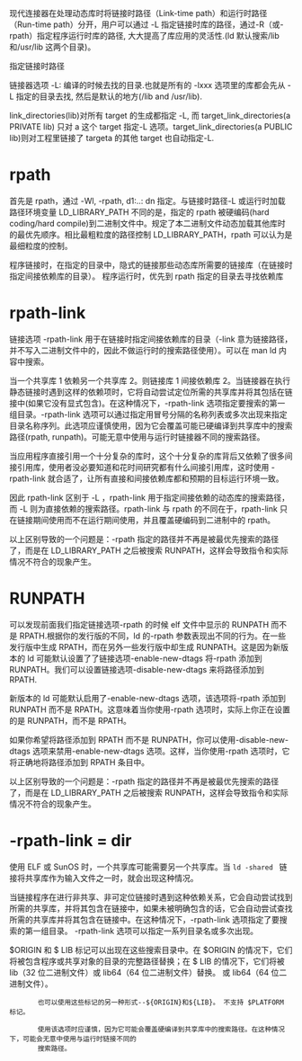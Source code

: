 现代连接器在处理动态库时将链接时路径（Link-time path）和运行时路径（Run-time path）分开，用户可以通过 -L 指定链接时库的路径，通过-R（或-rpath）指定程序运行时库的路径, 大大提高了库应用的灵活性.(ld 默认搜索/lib 和/usr/lib 这两个目录)。

指定链接时路径

链接器选项 -L: 编译的时候去找的目录.也就是所有的 -lxxx 选项里的库都会先从 -L 指定的目录去找, 然后是默认的地方(/lib and /usr/lib).

link_directories(lib)对所有 target 的生成都指定 -L, 而 target_link_directories(a PRIVATE lib) 只对 a 这个 target 指定-L 选项。target_link_directories(a PUBLIC lib)则对工程里链接了 targeta 的其他 target 也自动指定-L.


# rpath

首先是 rpath，通过 -Wl, -rpath, d1:..: dn 指定。与链接时路径-L 或运行时加载路径环境变量 LD_LIBRARY_PATH 不同的是，指定的 rpath 被硬编码(hard coding/hard compile)到二进制文件中。规定了本二进制文件动态加载其他库时的最优先顺序。相比最粗粒度的路径控制 LD_LIBRARY_PATH，rpath 可以认为是最细粒度的控制。


程序链接时，在指定的目录中，隐式的链接那些动态库所需要的链接库（在链接时指定间接依赖库的目录）。
程序运行时，优先到 rpath 指定的目录去寻找依赖库

# rpath-link

链接选项 -rpath-link 用于在链接时指定间接依赖库的目录（-link 意为链接路径，并不写入二进制文件中的，因此不做运行时的搜索路径使用）。可以在 man ld 内容中搜索。

当一个共享库 1 依赖另一个共享库 2。则链接库 1 间接依赖库 2。当链接器在执行静态链接时遇到这样的依赖项时，它将自动尝试定位所需的共享库并将其包括在链接中(如果它没有显式包含)。在这种情况下，-rpath-link 选项指定要搜索的第一组目录。-rpath-link 选项可以通过指定用冒号分隔的名称列表或多次出现来指定目录名称序列。此选项应谨慎使用，因为它会覆盖可能已硬编译到共享库中的搜索路径(rpath, runpath)。可能无意中使用与运行时链接器不同的搜索路径。

当应用程序直接引用一个十分复杂的库时，这个十分复杂的库背后又依赖了很多间接引用库，使用者没必要知道和花时间研究都有什么间接引用库，这时使用 -rpath-link 就合适了，让所有直接和间接依赖库都和预期的目标运行环境一致。

因此 rpath-link 区别于 -L ，rpath-link 用于指定间接依赖的动态库的搜索路径，而 -L 则为直接依赖的搜索路径。rpath-link 与 rpath 的不同在于，rpath-link 只在链接期间使用而不在运行期间使用，并且覆盖硬编码到二进制中的 rpath。

以上区别导致的一个问题是：-rpath 指定的路径并不再是被最优先搜索的路径了，而是在 LD_LIBRARY_PATH 之后被搜索 RUNPATH，这样会导致指令和实际情况不符合的现象产生。

# RUNPATH

可以发现前面我们指定链接选项-rpath 的时候 elf 文件中显示的 RUNPATH 而不是 RPATH.根据你的发行版的不同，ld 的-rpath 参数表现出不同的行为。在一些发行版中生成 RPATH，而在另外一些发行版中却生成 RUNPATH。这是因为新版本的 ld 可能默认设置了了链接选项-enable-new-dtags 将-rpath 添加到 RUNPATH。我们可以设置链接选项-disable-new-dtags 来将路径添加到 RPATH.

新版本的 ld 可能默认启用了-enable-new-dtags 选项，该选项将-rpath 添加到 RUNPATH 而不是 RPATH。这意味着当你使用-rpath 选项时，实际上你正在设置的是 RUNPATH，而不是 RPATH。

如果你希望将路径添加到 RPATH 而不是 RUNPATH，你可以使用-disable-new-dtags 选项来禁用-enable-new-dtags 选项。这样，当你使用-rpath 选项时，它将正确地将路径添加到 RPATH 条目中。

以上区别导致的一个问题是：-rpath 指定的路径并不再是被最优先搜索的路径了，而是在 LD_LIBRARY_PATH 之后被搜索 RUNPATH，这样会导致指令和实际情况不符合的现象产生。

# -rpath-link = dir

使用 ELF 或 SunOS 时，一个共享库可能需要另一个共享库。当 `ld -shared ` 链接将共享库作为输入文件之一时，就会出现这种情况。

当链接程序在进行非共享、非可定位链接时遇到这种依赖关系，它会自动尝试找到所需的共享库，并将其包含在链接中，如果未被明确包含的话，它会自动尝试查找所需的共享库并将其包含在链接中。在这种情况下，-rpath-link 选项指定了要搜索的第一组目录。 -rpath-link 选项可以指定一系列目录名或多次出现。

$ORIGIN 和 $ LIB 标记可以出现在这些搜索目录中。在 $ORIGIN 的情况下，它们将被包含程序或共享对象的目录的完整路径替换；在 $ LIB 的情况下，它们将被 lib（32 位二进制文件）或 lib64（64 位二进制文件）替换。
           或 lib64（64 位二进制文件）。

           也可以使用这些标记的另一种形式--${ORIGIN}和${LIB}。 不支持 $PLATFORM 标记。
    
           使用该选项时应谨慎，因为它可能会覆盖硬编译到共享库中的搜索路径。在这种情况下，可能会无意中使用与运行时链接不同的
           搜索路径。